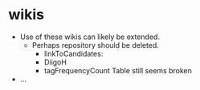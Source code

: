 # wikis
- Use of these wikis can likely be extended.
  - Perhaps repository should be deleted.
    -  linkToCandidates:
      - DiigoH
      - tagFrequencyCount Table still seems broken
- ...
